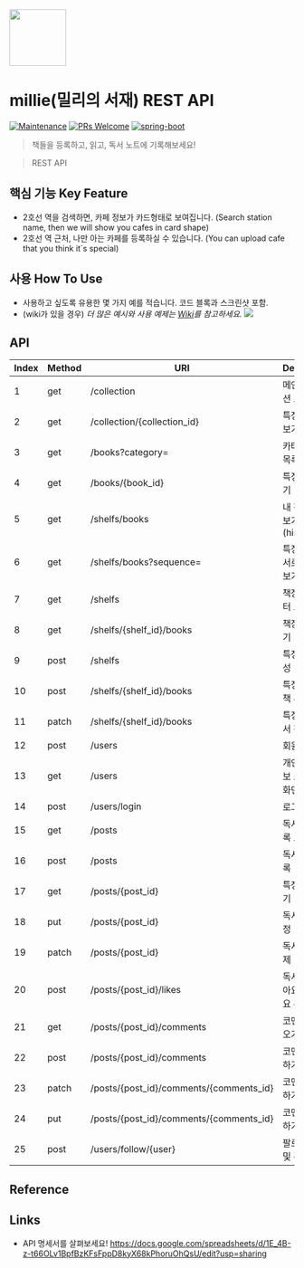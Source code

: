 

<img src="https://www.millie.co.kr/favicon/millie_og.png" height="100"/>

# millie(밀리의 서재) REST API

[![Maintenance](https://img.shields.io/badge/Maintained%3F-yes-green.svg)](https://github.com/ohahohah/readme-template/graphs/commit-activity)
[![PRs Welcome](https://img.shields.io/badge/PRs-welcome-brightgreen.svg?style=flat-square)](http://makeapullrequest.com)
[![spring-boot](http://img.shields.io/badge/-springBoot-0072b1?style=flat&logo=spring)](https://spring.io/projects/spring-boot)


> 책들을 등록하고, 읽고, 독서 노트에 기록해보세요!

> REST API 
## 핵심 기능  Key Feature
- 2호선 역을 검색하면, 카페 정보가 카드형태로 보여집니다. (Search station name, then we will show you cafes in card shape)
- 2호선 역 근처, 나만 아는 카페를 등록하실 수 있습니다. (You can upload cafe that you think it`s special)

## 사용 How To Use
- 사용하고 싶도록 유용한 몇 가지 예를 적습니다. 코드 블록과 스크린샷 포함.
- (wiki가 있을 경우) _더 많은 예시와 사용 예제는 [Wiki](wiki)를 참고하세요._
  ![](header.png)

## API
Index | Method | URI | Description
---|------|-----|---|
1	|get	|/collection	|메인 책 컬렉션 보기
2	|get	|/collection/{collection_id}	|특정 컬렉션 보기
3	|get	|/books?category=	|카테고리 별 목록 보기
4	|get	|/books/{book_id}	|특정 도서 보기
5	|get	|/shelfs/books	|내 책장 목록 보기(history)
6	|get	|/shelfs/books?sequence=	|특정 조건 순서로 책 목록 보기
7	|get	|/shelfs	|책장 별 데이터 보기
8	|get	|/shelfs/{shelf_id}/books	|책장 별 책 보기
9	|post	|/shelfs	|특정 책장 생성
10	|post	|/shelfs/{shelf_id}/books	|특정 책장에 책 추가
11	|patch	|/shelfs/{shelf_id}/books	|특정 책장에서 책 삭제
12	|post	|/users	|회원가입
13	|get	|/users	|개인 유저 정보 조회 (서재 화면)
14	|post	|/users/login	|로그인
15	|get	|/posts	|독서 노트 목록 보기
16	|post	|/posts	|독서 노트 등록
17	|get	|/posts/{post_id}	|특정 노트 읽기
18	|put	|/posts/{post_id}	|독서 노트 수정
19	|patch	|/posts/{post_id}	|독서 노트 삭제
20	|post	|/posts/{post_id}/likes	|독서 노트 좋아요 및 좋아요 취소
21	|get	|/posts/{post_id}/comments	|코멘트 불러오기
22	|post	|/posts/{post_id}/comments	|코멘트 작성하기
23	|patch	|/posts/{post_id}/comments/{comments_id}	|코멘트 삭제하기
24	|put	|/posts/{post_id}/comments/{comments_id}	|코멘트 수정하기
25	|post	|/users/follow/{user}	|팔로잉 등록 및 취소



## Reference

## Links
- API 명세서를 살펴보세요!
  https://docs.google.com/spreadsheets/d/1E_4B-z-t66OLv1BpfBzKFsFppD8kyX68kPhoruOhQsU/edit?usp=sharing



